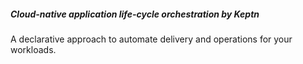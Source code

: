 ##### Cloud-native application life-cycle orchestration by Keptn

A declarative approach to automate delivery and operations for your workloads.
